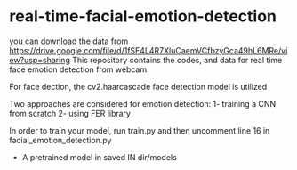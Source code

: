 # real-time-facial-emotion-detection

you can download the data from https://drive.google.com/file/d/1fSF4L4R7XluCaemVCfbzyGca49hL6MRe/view?usp=sharing
This repository contains the codes, and data for real time face emotion detection from webcam.

For face dection, the cv2.haarcascade face detection model is utilized

Two approaches are considered for emotion detection: 
1- training a CNN from scratch
2- using FER library

In order to train your model,  run train.py and then uncomment line 16 in facial_emotion_detection.py
* A pretrained model in saved IN dir/models

